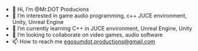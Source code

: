 - 👋 Hi, I’m @Mr.DOT Producions
- 👀 I’m interested in game audio programming, c++ JUCE environment, Unity, Unreal Engine
- 🌱 I’m currently learning C++ in JUCE environment, Unreal Engine, Unity
- 💞️ I’m looking to collaborate on video games, audio software
- 📫 How to reach me egosumdot.productions@gmail.com

<!---
maartlaus/maartlaus is a ✨ special ✨ repository because its `README.md` (this file) appears on your GitHub profile.
You can click the Preview link to take a look at your changes.
--->
